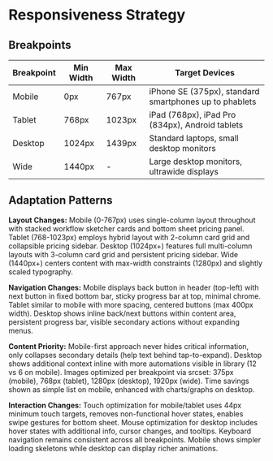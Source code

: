 # Responsiveness Strategy

## Breakpoints

| Breakpoint | Min Width | Max Width | Target Devices                                         |
| ---------- | --------- | --------- | ------------------------------------------------------ |
| Mobile     | 0px       | 767px     | iPhone SE (375px), standard smartphones up to phablets |
| Tablet     | 768px     | 1023px    | iPad (768px), iPad Pro (834px), Android tablets        |
| Desktop    | 1024px    | 1439px    | Standard laptops, small desktop monitors               |
| Wide       | 1440px    | -         | Large desktop monitors, ultrawide displays             |

## Adaptation Patterns

**Layout Changes:** Mobile (0-767px) uses single-column layout throughout with stacked workflow sketcher cards and bottom sheet pricing panel. Tablet (768-1023px) employs hybrid layout with 2-column card grid and collapsible pricing sidebar. Desktop (1024px+) features full multi-column layouts with 3-column card grid and persistent pricing sidebar. Wide (1440px+) centers content with max-width constraints (1280px) and slightly scaled typography.

**Navigation Changes:** Mobile displays back button in header (top-left) with next button in fixed bottom bar, sticky progress bar at top, minimal chrome. Tablet similar to mobile with more spacing, centered buttons (max 400px width). Desktop shows inline back/next buttons within content area, persistent progress bar, visible secondary actions without expanding menus.

**Content Priority:** Mobile-first approach never hides critical information, only collapses secondary details (help text behind tap-to-expand). Desktop shows additional context inline with more automations visible in library (12 vs 6 on mobile). Images optimized per breakpoint via srcset: 375px (mobile), 768px (tablet), 1280px (desktop), 1920px (wide). Time savings shown as simple list on mobile, enhanced with charts/graphs on desktop.

**Interaction Changes:** Touch optimization for mobile/tablet uses 44px minimum touch targets, removes non-functional hover states, enables swipe gestures for bottom sheet. Mouse optimization for desktop includes hover states with additional info, cursor changes, and tooltips. Keyboard navigation remains consistent across all breakpoints. Mobile shows simpler loading skeletons while desktop can display richer animations.
